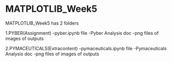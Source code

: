 # MATPLOTLIB_Week5
MATPLOTLIB_Week5 has 2 folders

1.PYBER(Assignment)
     -pyber.ipynb file
     -Pyber Analysis doc
     -png files of images of outputs
   
2.PYMACEUTICALS(Extracontent)
     -pymaceuticals.ipynb file
     -Pymaceuticals Analysis doc
     -png files of images of outputs

